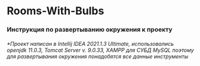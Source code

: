 # Rooms-With-Bulbs

### Инструкция по развертыванию окружения к проекту

###### *Проект написан в Intellij IDEA 2021.1.3 Ultimate, использовались openjdk 11.0.3, Tomcat Server v. 9.0.33, XAMPP для СУБД MySQL поэтому для развертывания окружения понадобятся все данные инструменты
